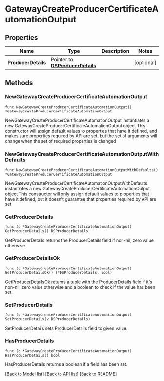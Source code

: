 # GatewayCreateProducerCertificateAutomationOutput

## Properties

Name | Type | Description | Notes
------------ | ------------- | ------------- | -------------
**ProducerDetails** | Pointer to [**DSProducerDetails**](DSProducerDetails.md) |  | [optional] 

## Methods

### NewGatewayCreateProducerCertificateAutomationOutput

`func NewGatewayCreateProducerCertificateAutomationOutput() *GatewayCreateProducerCertificateAutomationOutput`

NewGatewayCreateProducerCertificateAutomationOutput instantiates a new GatewayCreateProducerCertificateAutomationOutput object
This constructor will assign default values to properties that have it defined,
and makes sure properties required by API are set, but the set of arguments
will change when the set of required properties is changed

### NewGatewayCreateProducerCertificateAutomationOutputWithDefaults

`func NewGatewayCreateProducerCertificateAutomationOutputWithDefaults() *GatewayCreateProducerCertificateAutomationOutput`

NewGatewayCreateProducerCertificateAutomationOutputWithDefaults instantiates a new GatewayCreateProducerCertificateAutomationOutput object
This constructor will only assign default values to properties that have it defined,
but it doesn't guarantee that properties required by API are set

### GetProducerDetails

`func (o *GatewayCreateProducerCertificateAutomationOutput) GetProducerDetails() DSProducerDetails`

GetProducerDetails returns the ProducerDetails field if non-nil, zero value otherwise.

### GetProducerDetailsOk

`func (o *GatewayCreateProducerCertificateAutomationOutput) GetProducerDetailsOk() (*DSProducerDetails, bool)`

GetProducerDetailsOk returns a tuple with the ProducerDetails field if it's non-nil, zero value otherwise
and a boolean to check if the value has been set.

### SetProducerDetails

`func (o *GatewayCreateProducerCertificateAutomationOutput) SetProducerDetails(v DSProducerDetails)`

SetProducerDetails sets ProducerDetails field to given value.

### HasProducerDetails

`func (o *GatewayCreateProducerCertificateAutomationOutput) HasProducerDetails() bool`

HasProducerDetails returns a boolean if a field has been set.


[[Back to Model list]](../README.md#documentation-for-models) [[Back to API list]](../README.md#documentation-for-api-endpoints) [[Back to README]](../README.md)


